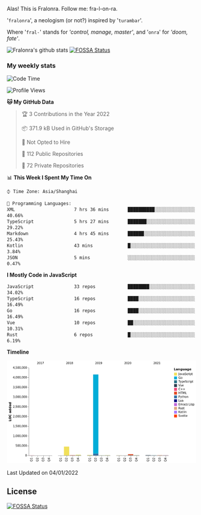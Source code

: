 Alas! This is Fralonra. Follow me: fra-l-on-ra.

'`fralonra`', a neologism (or not?) inspired by '`turambar`'.

Where '`fral-`' stands for *'control, manage, master'*, and '`onra`' for *'doom, fate'*.

![Fralonra's github stats](https://github-readme-stats.vercel.app/api?username=fralonra)
[![FOSSA Status](https://app.fossa.com/api/projects/git%2Bgithub.com%2Ffralonra%2Ffralonra.svg?type=shield)](https://app.fossa.com/projects/git%2Bgithub.com%2Ffralonra%2Ffralonra?ref=badge_shield)

### My weekly stats

<!--START_SECTION:waka-->
![Code Time](http://img.shields.io/badge/Code%20Time-2%2C670%20hrs%2045%20mins-blue)

![Profile Views](http://img.shields.io/badge/Profile%20Views-5-blue)

**🐱 My GitHub Data** 

> 🏆 3 Contributions in the Year 2022
 > 
> 📦 371.9 kB Used in GitHub's Storage 
 > 
> 🚫 Not Opted to Hire
 > 
> 📜 112 Public Repositories 
 > 
> 🔑 72 Private Repositories  
 > 
📊 **This Week I Spent My Time On** 

```text
⌚︎ Time Zone: Asia/Shanghai

💬 Programming Languages: 
XML                      7 hrs 36 mins       ██████████░░░░░░░░░░░░░░░   40.66% 
TypeScript               5 hrs 27 mins       ███████░░░░░░░░░░░░░░░░░░   29.22% 
Markdown                 4 hrs 45 mins       ██████░░░░░░░░░░░░░░░░░░░   25.43% 
Kotlin                   43 mins             █░░░░░░░░░░░░░░░░░░░░░░░░   3.84% 
JSON                     5 mins              ░░░░░░░░░░░░░░░░░░░░░░░░░   0.47%

```

**I Mostly Code in JavaScript** 

```text
JavaScript               33 repos            ████████░░░░░░░░░░░░░░░░░   34.02% 
TypeScript               16 repos            ████░░░░░░░░░░░░░░░░░░░░░   16.49% 
Go                       16 repos            ████░░░░░░░░░░░░░░░░░░░░░   16.49% 
Vue                      10 repos            ██░░░░░░░░░░░░░░░░░░░░░░░   10.31% 
Rust                     6 repos             █░░░░░░░░░░░░░░░░░░░░░░░░   6.19%

```


**Timeline**

![Chart not found](https://raw.githubusercontent.com/fralonra/fralonra/master/charts/bar_graph.png) 


 Last Updated on 04/01/2022
<!--END_SECTION:waka-->

## License
[![FOSSA Status](https://app.fossa.com/api/projects/git%2Bgithub.com%2Ffralonra%2Ffralonra.svg?type=large)](https://app.fossa.com/projects/git%2Bgithub.com%2Ffralonra%2Ffralonra?ref=badge_large)